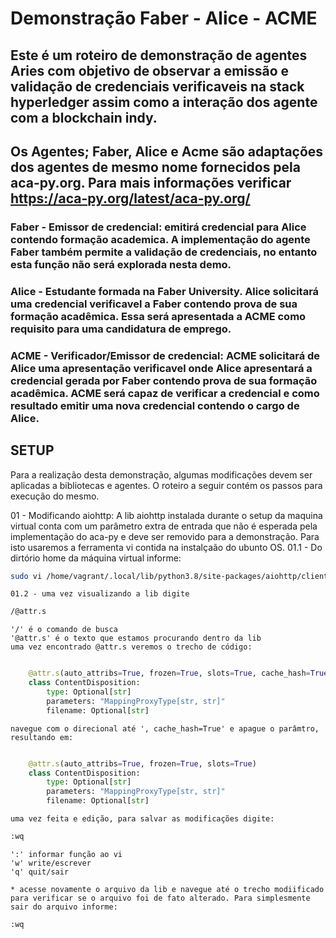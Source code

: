 # Demonstração Faber - Alice - ACME 

## Este é um roteiro de demonstração de agentes Aries com objetivo de observar a emissão e validação de credenciais verificaveis na stack hyperledger assim como a interação dos agente com a blockchain indy.

## Os Agentes; Faber, Alice e Acme são adaptações dos agentes de mesmo nome fornecidos pela aca-py.org. Para mais informações verificar https://aca-py.org/latest/aca-py.org/

### Faber - Emissor de credencial: emitirá credencial para Alice contendo formação academica. A implementação do agente Faber também permite a validação de credenciais, no entanto esta função não será explorada nesta demo.

### Alice - Estudante formada na Faber University. Alice solicitará uma credencial verificavel a Faber contendo prova de sua formação acadêmica. Essa será apresentada a ACME como requisito para uma candidatura de emprego.

### ACME - Verificador/Emissor de credencial: ACME solicitará de Alice uma apresentação verificavel onde Alice apresentará a credencial gerada por Faber contendo prova de sua formação acadêmica. ACME será capaz de verificar a credencial e como resultado emitir uma nova credencial contendo o cargo de Alice.

## SETUP

Para a realização desta demonstração, algumas modificações devem ser aplicadas a bibliotecas e agentes. O roteiro a seguir contém os passos para execução do mesmo.

01 - Modificando aiohttp: A lib aiohttp instalada durante o setup da maquina virtual conta com um parâmetro extra de entrada que não é esperada pela implementação do aca-py e deve ser removido para a demonstração. Para isto usaremos a ferramenta vi contida na instalçaão do ubunto OS.
	01.1 - Do dirtório home da máquina virtual informe:
```bash
sudo vi /home/vagrant/.local/lib/python3.8/site-packages/aiohttp/client_reqrep.py
```
	01.2 - uma vez visualizando a lib digite

```bash
/@attr.s
```

	'/' é o comando de busca
	'@attr.s' é o texto que estamos procurando dentro da lib
	uma vez encontrado @attr.s veremos o trecho de código:

```python

	@attr.s(auto_attribs=True, frozen=True, slots=True, cache_hash=True)
	class ContentDisposition:
    	type: Optional[str]
    	parameters: "MappingProxyType[str, str]"
    	filename: Optional[str]
```
	navegue com o direcional até ', cache_hash=True' e apague o parâmtro, resultando em:

```python

	@attr.s(auto_attribs=True, frozen=True, slots=True)
	class ContentDisposition:
    	type: Optional[str]
    	parameters: "MappingProxyType[str, str]"
    	filename: Optional[str]
```
	uma vez feita e edição, para salvar as modificações digite:
```bash
:wq
```
	':' informar função ao vi
	'w' write/escrever
	'q' quit/sair

	* acesse novamente o arquivo da lib e navegue até o trecho modiificado para verificar se o arquivo foi de fato alterado. Para simplesmente sair do arquivo informe:

```bash
:wq
```

